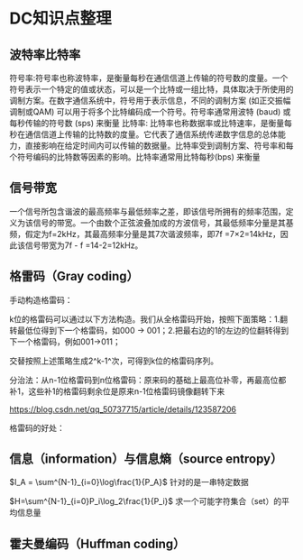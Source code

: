 # DC知识点整理

## 波特率比特率

符号率:符号率也称波特率，是衡量每秒在通信信道上传输的符号数的度量。一个符号表示一个特定的值或状态，可以是一个比特或一组比特，具体取决于所使用的调制方案。在数字通信系统中，符号用于表示信息，不同的调制方案 (如正交振幅调制或QAM) 可以用于将多个比特编码成一个符号。符号率通常用波特 (baud) 或每秒传输的符号数 (sps) 来衡量
比特率: 比特率也称数据率或比特速率，是衡量每秒在通信信道上传输的比特数的度量。它代表了通信系统传递数字信息的总体能力，直接影响在给定时间内可以传输的数据量。比特率受到调制方案、符号率和每个符号编码的比特数等因素的影响。比特率通常用比特每秒(bps) 来衡量

## 信号带宽

一个信号所包含谐波的最高频率与最低频率之差，即该信号所拥有的频率范围，定义为该信号的带宽。一个由数个正弦波叠加成的方波信号，其最低频率分量是其基频，假定为f=2kHz，其最高频率分量是其7次谐波频率，即7f =7×2=14kHz，因此该信号带宽为7f - f =14-2=12kHz。



## 格雷码（Gray coding）

手动构造格雷码：

k位的格雷码可以通过以下方法构造。我们从全格雷码开始，按照下面策略：1.翻转最低位得到下一个格雷码，如000 -> 001；2.把最右边的1的左边的位翻转得到下一个格雷码，例如001->011；

交替按照上述策略生成2^k-1^次，可得到k位的格雷码序列。

分治法：从n-1位格雷码到n位格雷码：原来码的基础上最高位补零，再最高位都补1，这些补1的格雷码剩余位是原来n-1位格雷码镜像翻转下来

https://blog.csdn.net/qq_50737715/article/details/123587206

格雷码的好处：



## 信息（information）与信息熵（source entropy）

$I_A = \sum^{N-1}_{i=0}\log\frac{1}{P_A}$ 针对的是一串特定数据

$H=\sum^{N-1}_{i=0}P_i\log_2\frac{1}{P_i}$ 求一个可能字符集合（set）的平均信息量



## 霍夫曼编码（Huffman coding）
